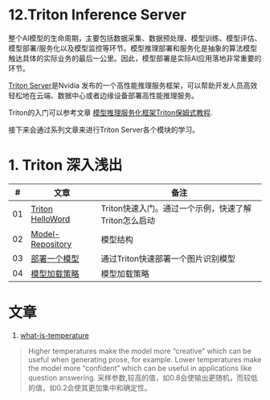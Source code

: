 # 12.Triton Inference Server

整个AI模型的生命周期，主要包括数据采集、数据预处理、模型训练、模型评估、模型部署/服务化以及模型监控等环节。模型推理部署和服务化是抽象的算法模型触达具体的实际业务的最后一公里。因此，模型部署是实际AI应用落地非常重要的环节。

[Triton Server](https://github.com/triton-inference-server/server)是Nvidia 发布的一个高性能推理服务框架，可以帮助开发人员高效轻松地在云端、数据中心或者边缘设备部署高性能推理服务。

Triton的入门可以参考文章 [模型推理服务化框架Triton保姆式教程](https://zhuanlan.zhihu.com/p/629336492).

接下来会通过系列文章来进行Triton Server各个模块的学习。

# 1. Triton 深入浅出

| #     | 文章  | 备注 |
| ---   | ---   | --- |
| 01    |  [Triton HelloWord ](./triton/01.triton-helloworld.md)   |  Triton快速入门。通过一个示例，快速了解Triton怎么启动     |
| 02    | [Model-Repository](./triton/02.Model-Repository.md)                      |  模型结构  |
| 03    | [部署一个模型](./triton/03.Deploy-models-using-Triton.md)  | 通过Triton快速部署一个图片识别模型 |
| 04    | [模型加载策略](./triton/04.Model-Management.md) | 模型加载策略|

# 文章
1. [what-is-temperature](https://lukesalamone.github.io/posts/what-is-temperature/)
> Higher temperatures make the model more “creative” which can be useful when generating prose, for example. Lower temperatures make the model more “confident” which can be useful in applications like question answering.
采样参数,较高的值，如0.8会使输出更随机，而较低的值，如0.2会使其更加集中和确定性。

<br><br>
<Vssue :title="$title" />
